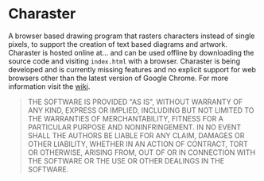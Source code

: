 # Charaster
A browser based drawing program that rasters characters instead of single pixels, to support the creation of text based diagrams and artwork. Charaster is hosted online at... and can be used offline by downloading the source code and visiting ``index.html`` with a browser.  Charaster is being developed and is currently missing features and no explicit support for web browsers other than the latest version of Google Chrome. For more information visit the [wiki](https://github.com/Technicism/Charaster/wiki).

>THE SOFTWARE IS PROVIDED "AS IS", WITHOUT WARRANTY OF ANY KIND,
EXPRESS OR IMPLIED, INCLUDING BUT NOT LIMITED TO THE WARRANTIES OF
MERCHANTABILITY, FITNESS FOR A PARTICULAR PURPOSE AND NONINFRINGEMENT.
IN NO EVENT SHALL THE AUTHORS BE LIABLE FOR ANY CLAIM, DAMAGES OR
OTHER LIABILITY, WHETHER IN AN ACTION OF CONTRACT, TORT OR OTHERWISE,
ARISING FROM, OUT OF OR IN CONNECTION WITH THE SOFTWARE OR THE USE OR
OTHER DEALINGS IN THE SOFTWARE.

